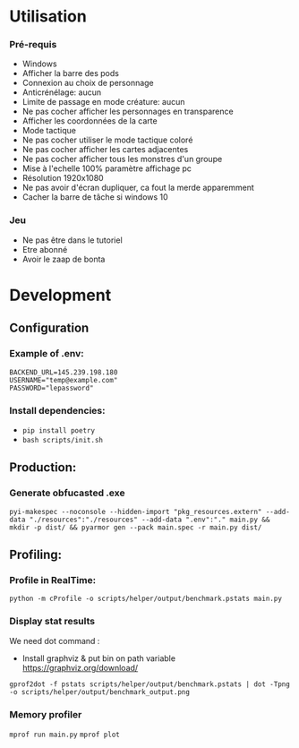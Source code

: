 # Utilisation

### Pré-requis
- Windows
- Afficher la barre des pods
- Connexion au choix de personnage
- Anticrénélage: aucun
- Limite de passage en mode créature: aucun
- Ne pas cocher afficher les personnages en transparence
- Afficher les coordonnées de la carte
- Mode tactique
- Ne pas cocher utiliser le mode tactique coloré
- Ne pas cocher afficher les cartes adjacentes
- Ne pas cocher afficher tous les monstres d'un groupe
- Mise à l'echelle 100% paramètre affichage pc
- Résolution 1920x1080
- Ne pas avoir d'écran dupliquer, ca fout la merde apparemment
- Cacher la barre de tâche si windows 10

### Jeu
- Ne pas être dans le tutoriel
- Etre abonné
- Avoir le zaap de bonta

# Development

## Configuration

### Example of .env:
```
BACKEND_URL=145.239.198.180
USERNAME="temp@example.com"
PASSWORD="lepassword"
```
### Install dependencies:
- `pip install poetry`
- `bash scripts/init.sh`

## Production:

### Generate obfucasted .exe
`pyi-makespec --noconsole --hidden-import "pkg_resources.extern" --add-data "./resources":"./resources" --add-data ".env":"." main.py && mkdir -p dist/ && pyarmor gen --pack main.spec -r main.py dist/`

## Profiling:

### Profile in RealTime:
`python -m cProfile -o scripts/helper/output/benchmark.pstats main.py`

### Display stat results
We need dot command :

- Install graphviz & put bin on path variable
  https://graphviz.org/download/

`gprof2dot -f pstats scripts/helper/output/benchmark.pstats | dot -Tpng -o scripts/helper/output/benchmark_output.png`

### Memory profiler
`mprof run main.py`
`mprof plot`
